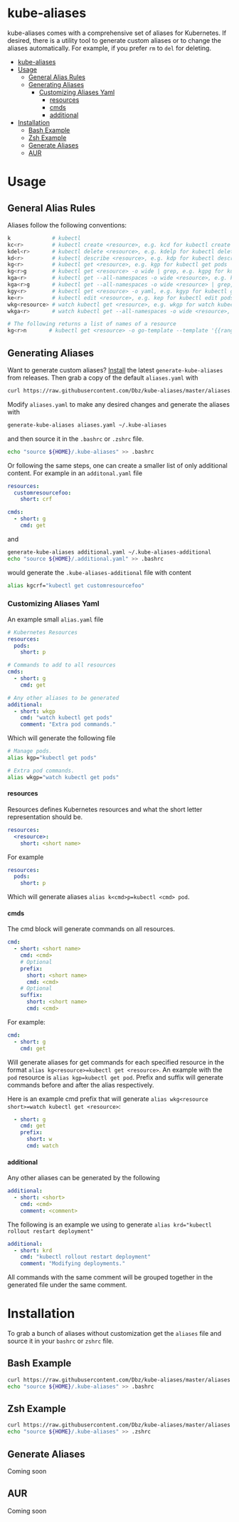 # kube-aliases

kube-aliases comes with a comprehensive set of aliases for Kubernetes. If
desired, there is a utility tool to generate custom aliases or to change the
aliases automatically. For example, if you prefer `rm` to `del` for deleting.

- [kube-aliases](#kube-aliases)
- [Usage](#usage)
  * [General Alias Rules](#general-alias-rules)
  * [Generating Aliases](#generating-aliases)
    + [Customizing Aliases Yaml](#customizing-aliases-yaml)
      - [resources](#resources)
      - [cmds](#cmds)
      - [additional](#additional)
- [Installation](#installation)
  * [Bash Example](#bash-example)
  * [Zsh Example](#zsh-example)
  * [Generate Aliases](#generate-aliases)
  * [AUR](#aur)
 
    
# Usage

## General Alias Rules

Aliases follow the following conventions:

```bash
k             # kubectl
kc<r>         # kubectl create <resource>, e.g. kcd for kubectl create deployment
kdel<r>       # kubectl delete <resource>, e.g. kdelp for kubectl delete pods
kd<r>         # kubectl describe <resource>, e.g. kdp for kubectl describe pod
kg<r>         # kubectl get <resource>, e.g. kgp for kubectl get pods
kg<r>g        # kubectl get <resource> -o wide | grep, e.g. kgpg for kubectl get pods -o wide | grep
kga<r>        # kubectl get --all-namespaces -o wide <resource>, e.g. kgap for kubectl --all-namespaces -o wide get pods
kga<r>g       # kubectl get --all-namespaces -o wide <resource> | grep, e.g. kgap for kubectl --all-namespaces -o wide get pods | grep
kgy<r>        # kubectl get <resource> -o yaml, e.g. kgyp for kubectl get pods -o yaml
ke<r>         # kubectl edit <resource>, e.g. kep for kubectl edit pods
wkg<resource> # watch kubectl get <resource>, e.g. wkgp for watch kubectl get pods
wkga<r>       # watch kubectl get --all-namespaces -o wide <resource>, e.g. kgap for watch kubectl --all-namespaces -o wide get pods

# The following returns a list of names of a resource
kg<r>n       # kubectl get <resource> -o go-template --template '{{range .items}}{{.metadata.name}}{{\" \"}}{{end}}'", e.g. kubectl get pods -o go-template --template '{{range .items}}{{.metadata.name}}{{\" \"}}{{end}}'"
```

## Generating Aliases

Want to generate custom aliases? [Install](#generate-aliases) the latest `generate-kube-aliases`
from releases. Then grab a copy of the default `aliases.yaml` with

```bash
curl https://raw.githubusercontent.com/Dbz/kube-aliases/master/aliases.yaml -o ${HOME}/aliases.yaml
```

Modify `aliases.yaml` to make any desired changes and generate the aliases with
```bash
generate-kube-aliases aliases.yaml ~/.kube-aliases
```

and then source it in the `.bashrc` or `.zshrc` file.

```bash
echo "source ${HOME}/.kube-aliases" >> .bashrc
```

Or following the same steps, one can create a smaller list of only additional
content. For example in an `additonal.yaml` file

```yaml
resources:
  customresourcefoo:
    short: crf

cmds:
  - short: g
    cmd: get
```

and 

```bash
generate-kube-aliases additional.yaml ~/.kube-aliases-additional
echo "source ${HOME}/.additional.yaml" >> .bashrc
```

would generate the `.kube-aliases-additional` file with content

```bash
alias kgcrf="kubectl get customresourcefoo"
```

### Customizing Aliases Yaml

An example small `alias.yaml` file

```yaml
# Kubernetes Resources
resources:
  pods:
    short: p

# Commands to add to all resources
cmds:
  - short: g
    cmd: get

# Any other aliases to be generated
additional:
  - short: wkgp
    cmd: "watch kubectl get pods"
    comment: "Extra pod commands."
```

Which will generate the following file

```bash
# Manage pods.
alias kgp="kubectl get pods"

# Extra pod commands.
alias wkgp="watch kubectl get pods"
```



#### resources

Resources defines Kubernetes resources and what the short letter representation
should be.

```yaml
resources:
  <resource>:
    short: <short name>
```

For example

```yaml
resources:
  pods:
    short: p
```

Which will generate aliases `alias k<cmd>p=kubectl <cmd> pod`.

####  cmds

The cmd block will generate commands on all resources.

```yaml
cmd:
  - short: <short name>
    cmd: <cmd>
    # Optional
    prefix:
      short: <short name>
      cmd: <cmd>
    # Optional
    suffix:
      short: <short name>
      cmd: <cmd>
```

For example:

```yaml
cmd:
  - short: g
    cmd: get
```

Will generate aliases for get commands for each specified resource in the
format `alias kg<resource>=kubectl get <resource>`.  An example with the `pod`
resource is `alias kgp=kubectl get pod`.  Prefix and suffix will generate
commands before and after the alias respectively.

Here is an example cmd prefix that will generate `alias wkg<resource short>=watch kubectl get <resource>`:

```yaml
  - short: g
    cmd: get
    prefix:
      short: w
      cmd: watch
```


#### additional

Any other aliases can be generated by the following

```yaml
additional:
  - short: <short>
    cmd: <cmd>
    comment: <comment>
```

The following is an example we using to generate `alias krd="kubectl rollout restart deployment"`

```yaml
additional:
  - short: krd
    cmd: "kubectl rollout restart deployment"
    comment: "Modifying deployments."
```

All commands with the same comment will be grouped together in the generated file under the same comment.

# Installation

To grab a bunch of aliases without customization get the
`aliases` file and source it in your `bashrc` or `zshrc` file.

## Bash Example

```bash
curl https://raw.githubusercontent.com/Dbz/kube-aliases/master/aliases -o ${HOME}/.kube-aliases
echo "source ${HOME}/.kube-aliases" >> .bashrc
```

## Zsh Example

```bash
curl https://raw.githubusercontent.com/Dbz/kube-aliases/master/aliases -o ${HOME}/.kube-aliases
echo "source ${HOME}/.kube-aliases" >> .zshrc
```

## Generate Aliases

Coming soon

## AUR

Coming soon

